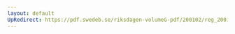 ```yaml
---
layout: default
UpRedirect: https://pdf.swedeb.se/riksdagen-volumeG-pdf/200102/reg_200102/reg_200102_0311.pdf
---
```

